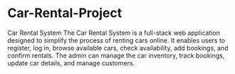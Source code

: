 # Car-Rental-Project
Car Rental System  The Car Rental System is a full-stack web application designed to simplify the process of renting cars online. It enables users to register, log in, browse available cars, check availability, add bookings, and confirm rentals. The admin can manage the car inventory, track bookings, update car details, and manage customers. 
